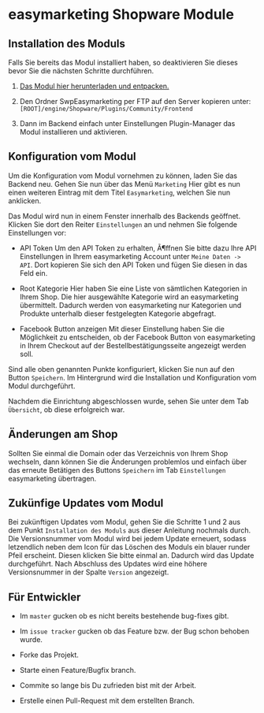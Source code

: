 # easymarketing Shopware Module

## Installation des Moduls

Falls Sie bereits das Modul installiert haben, so deaktivieren Sie dieses bevor Sie die nächsten Schritte durchführen.

1. [Das Modul hier herunterladen und entpacken.](https://github.com/EASYMARKETING/shopware/archive/master.zip)

2. Den Ordner SwpEasymarketing per FTP auf den Server kopieren unter: `[ROOT]/engine/Shopware/Plugins/Community/Frontend`
 
3. Dann im Backend einfach unter Einstellungen Plugin-Manager das Modul installieren und aktivieren.

## Konfiguration vom Modul
		
Um die Konfiguration vom Modul vornehmen zu können, laden Sie das Backend neu. 
Gehen Sie nun über das Menü `Marketing`
Hier gibt es nun einen weiteren Eintrag mit dem Titel `Easymarketing`, welchen Sie nun anklicken.

Das Modul wird nun in einem Fenster innerhalb des Backends geöffnet. 
Klicken Sie dort den Reiter `Einstellungen` an und nehmen Sie folgende Einstellungen vor:

* API Token
Um den API Token zu erhalten, Ã¶ffnen Sie bitte dazu Ihre API Einstellungen in Ihrem easymarketing Account unter `Meine Daten -> API`.
Dort kopieren Sie sich den API Token und fügen Sie diesen in das Feld ein.

* Root Kategorie
Hier haben Sie eine Liste von sämtlichen Kategorien in Ihrem Shop. 
Die hier ausgewählte Kategorie wird an easymarketing übermittelt. 
Dadurch werden von easymarketing nur Kategorien und Produkte unterhalb dieser festgelegten Kategorie abgefragt.

* Facebook Button anzeigen
Mit dieser Einstellung haben Sie die Möglichkeit zu entscheiden, ob der Facebook Button von easymarketing in Ihrem Checkout auf der Bestellbestätigungsseite angezeigt werden soll.

Sind alle oben genannten Punkte konfiguriert, klicken Sie nun auf den Button `Speichern`.
Im Hintergrund wird die Installation und Konfiguration vom Modul durchgeführt.

Nachdem die Einrichtung abgeschlossen wurde, sehen Sie unter dem Tab `Übersicht`, ob diese erfolgreich war.

## Änderungen am Shop
Sollten Sie einmal die Domain oder das Verzeichnis von Ihrem Shop wechseln, dann können Sie die Änderungen problemlos und einfach über das erneute Betätigen des Buttons `Speichern` im Tab `Einstellungen` easymarketing übertragen.

## Zukünfige Updates vom Modul
Bei zukünftigen Updates vom Modul, gehen Sie die Schritte 1 und 2 aus dem Punkt `Installation des Moduls` aus dieser Anleitung nochmals durch.
Die Versionsnummer vom Modul wird bei jedem Update erneuert, sodass letzendlich neben dem Icon für das Löschen des Moduls ein blauer runder Pfeil erscheint.
Diesen klicken Sie bitte einmal an. Dadurch wird das Update durchgeführt.
Nach Abschluss des Updates wird eine höhere Versionsnummer in der Spalte `Version` angezeigt.

## Für Entwickler

* Im `master` gucken ob es nicht bereits bestehende bug-fixes gibt.

* Im `issue tracker` gucken ob das Feature bzw. der Bug schon behoben wurde.

* Forke das Projekt.

* Starte einen Feature/Bugfix branch.

* Commite so lange bis Du zufrieden bist mit der Arbeit.

* Erstelle einen Pull-Request mit dem erstellten Branch.
